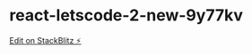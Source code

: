 # react-letscode-2-new-9y77kv

[Edit on StackBlitz ⚡️](https://stackblitz.com/edit/react-letscode-2-new-9y77kv)